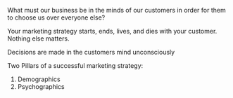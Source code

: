 What must our business be in the minds of our customers in order for them to choose us over everyone else?

Your marketing strategy starts, ends, lives, and dies with your customer. Nothing else matters.

Decisions are made in the customers mind unconsciously

Two Pillars of a successful marketing strategy:
1. Demographics
2. Psychographics


